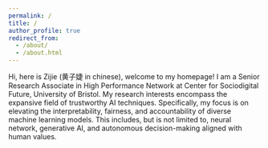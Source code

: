 ```yaml
---
permalink: /
title: /
author_profile: true
redirect_from: 
  - /about/
  - /about.html
---
```



Hi, here is Zijie (黄子婕 in chinese), welcome to my homepage!
I am a Senior Research Associate in High Performance Network at Center for Sociodigital Future, University of Bristol. My research interests encompass the expansive field of trustworthy AI techniques. Specifically, my focus is on elevating the interpretability, fairness, and accountability of diverse machine learning models. This includes, but is not limited to, neural network, generative AI, and autonomous decision-making aligned with human values.
